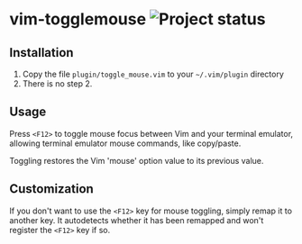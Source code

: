 vim-togglemouse ![Project status](http://stillmaintained.com/nvie/vim-togglemouse.png)
===============

Installation
------------
1. Copy the file `plugin/toggle_mouse.vim` to your `~/.vim/plugin` directory
2. There is no step 2.


Usage
-----
Press `<F12>` to toggle mouse focus between Vim and your terminal emulator,
allowing terminal emulator mouse commands, like copy/paste.

Toggling restores the Vim 'mouse' option value to its previous value.


Customization
-------------
If you don't want to use the `<F12>` key for mouse toggling, simply remap it to
another key.  It autodetects whether it has been remapped and won't register
the `<F12>` key if so.
